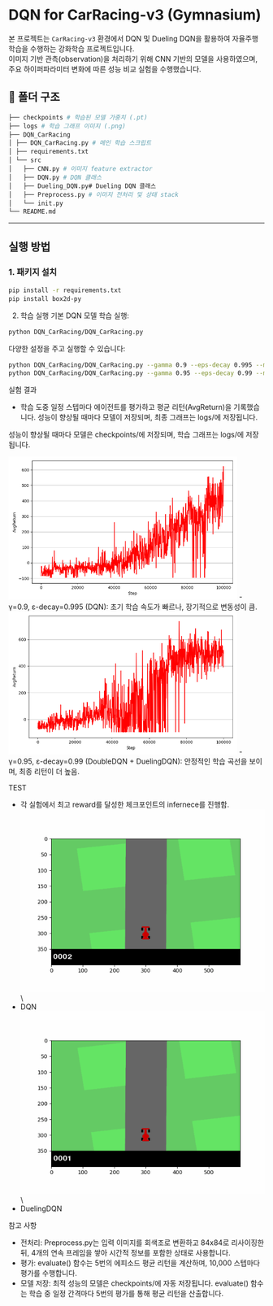 # DQN for CarRacing-v3 (Gymnasium)

본 프로젝트는 `CarRacing-v3` 환경에서 DQN 및 Dueling DQN을 활용하여 자율주행 학습을 수행하는 강화학습 프로젝트입니다.  
이미지 기반 관측(observation)을 처리하기 위해 CNN 기반의 모델을 사용하였으며, 주요 하이퍼파라미터 변화에 따른 성능 비교 실험을 수행했습니다.

## 📁 폴더 구조
```bash
├── checkpoints # 학습된 모델 가중치 (.pt)
├── logs # 학습 그래프 이미지 (.png)
├── DQN_CarRacing
│ ├── DQN_CarRacing.py # 메인 학습 스크립트
│ ├── requirements.txt
│ └── src
│   ├── CNN.py # 이미지 feature extractor
│   ├── DQN.py # DQN 클래스
│   ├── Dueling_DQN.py# Dueling DQN 클래스
│   ├── Preprocess.py # 이미지 전처리 및 상태 stack
│   └── init.py
└── README.md
```

---

## 실행 방법

### 1. 패키지 설치
```bash
pip install -r requirements.txt
pip install box2d-py
```

2. 학습 실행
기본 DQN 모델 학습 실행:
```bash
python DQN_CarRacing/DQN_CarRacing.py
```

다양한 설정을 주고 실행할 수 있습니다:
```bash
python DQN_CarRacing/DQN_CarRacing.py --gamma 0.9 --eps-decay 0.995 --model DQN
python DQN_CarRacing/DQN_CarRacing.py --gamma 0.95 --eps-decay 0.99 --model DuelingDQN
```
실험 결과
- 학습 도중 일정 스텝마다 에이전트를 평가하고 평균 리턴(AvgReturn)을 기록했습니다. 성능이 향상될 때마다 모델이 저장되며, 최종 그래프는 logs/에 저장됩니다.

성능이 향상될 때마다 모델은 checkpoints/에 저장되며, 학습 그래프는 logs/에 저장됩니다.

<img src="logs/plot_step_0.995_0.9.png" width="450"/>
- γ=0.9, ε-decay=0.995 (DQN): 초기 학습 속도가 빠르나, 장기적으로 변동성이 큼.

<img src="logs/plot_step_0.99_0.95.png" width="450"/>
- γ=0.95, ε-decay=0.99 (DoubleDQN + DuelingDQN): 안정적인 학습 곡선을 보이며, 최종 리턴이 더 높음.

TEST
- 각 실험에서 최고 reward를 달성한 체크포인트의 infernece를 진행함.
![plot_step_0.99_0.95.png](logs/car_racing_result_DQN.gif)\
- DQN
![alt text](logs/car_racing_result_DuelingDQN.gif)\
- DuelingDQN

참고 사항
- 전처리: Preprocess.py는 입력 이미지를 회색조로 변환하고 84x84로 리사이징한 뒤, 4개의 연속 프레임을 쌓아 시간적 정보를 포함한 상태로 사용합니다.
- 평가: evaluate() 함수는 5번의 에피소드 평균 리턴을 계산하며, 10,000 스텝마다 평가를 수행합니다.
- 모델 저장: 최적 성능의 모델은 checkpoints/에 자동 저장됩니다.
evaluate() 함수는 학습 중 일정 간격마다 5번의 평가를 통해 평균 리턴을 산출합니다.